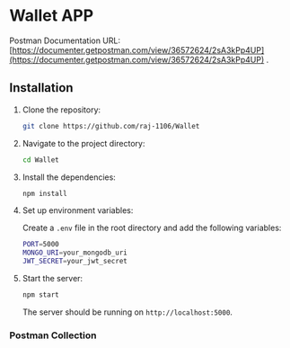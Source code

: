 # Wallet APP

Postman Documentation URL: [https://documenter.getpostman.com/view/36572624/2sA3kPp4UP](https://documenter.getpostman.com/view/36572624/2sA3kPp4UP) .

## Installation

1. Clone the repository:

    ```bash
    git clone https://github.com/raj-1106/Wallet
    ```
2. Navigate to the project directory:

    ```bash
    cd Wallet
    ```

3. Install the dependencies:

    ```bash
    npm install
    ```

4. Set up environment variables:

    Create a `.env` file in the root directory and add the following variables:

    ```bash
    PORT=5000
    MONGO_URI=your_mongodb_uri
    JWT_SECRET=your_jwt_secret
    ```

5. Start the server:

    ```bash
    npm start
    ```

    The server should be running on `http://localhost:5000`.

### Postman Collection


